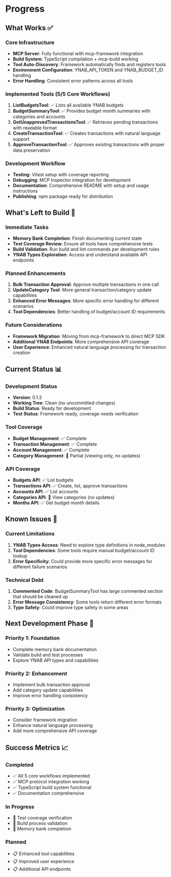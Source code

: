 # Progress

## What Works ✅

### Core Infrastructure
- **MCP Server**: Fully functional with mcp-framework integration
- **Build System**: TypeScript compilation + mcp-build working
- **Tool Auto-Discovery**: Framework automatically finds and registers tools
- **Environment Configuration**: YNAB_API_TOKEN and YNAB_BUDGET_ID handling
- **Error Handling**: Consistent error patterns across all tools

### Implemented Tools (5/5 Core Workflows)
1. **ListBudgetsTool**: ✅ Lists all available YNAB budgets
2. **BudgetSummaryTool**: ✅ Provides budget month summaries with categories and accounts
3. **GetUnapprovedTransactionsTool**: ✅ Retrieves pending transactions with readable format
4. **CreateTransactionTool**: ✅ Creates transactions with natural language support
5. **ApproveTransactionTool**: ✅ Approves existing transactions with proper data preservation

### Development Workflow
- **Testing**: Vitest setup with coverage reporting
- **Debugging**: MCP Inspector integration for development
- **Documentation**: Comprehensive README with setup and usage instructions
- **Publishing**: npm package ready for distribution

## What's Left to Build 🔄

### Immediate Tasks
- **Memory Bank Completion**: Finish documenting current state
- **Test Coverage Review**: Ensure all tools have comprehensive tests
- **Build Validation**: Run build and lint commands per development rules
- **YNAB Types Exploration**: Access and understand available API endpoints

### Planned Enhancements
1. **Bulk Transaction Approval**: Approve multiple transactions in one call
2. **UpdateCategory Tool**: More general transaction/category update capabilities
3. **Enhanced Error Messages**: More specific error handling for different scenarios
4. **Tool Dependencies**: Better handling of budget/account ID requirements

### Future Considerations
- **Framework Migration**: Moving from mcp-framework to direct MCP SDK
- **Additional YNAB Endpoints**: More comprehensive API coverage
- **User Experience**: Enhanced natural language processing for transaction creation

## Current Status 📊

### Development Status
- **Version**: 0.1.2
- **Working Tree**: Clean (no uncommitted changes)
- **Build Status**: Ready for development
- **Test Status**: Framework ready, coverage needs verification

### Tool Coverage
- **Budget Management**: ✅ Complete
- **Transaction Management**: ✅ Complete
- **Account Management**: ✅ Complete
- **Category Management**: 🔄 Partial (viewing only, no updates)

### API Coverage
- **Budgets API**: ✅ List budgets
- **Transactions API**: ✅ Create, list, approve transactions
- **Accounts API**: ✅ List accounts
- **Categories API**: 🔄 View categories (no updates)
- **Months API**: ✅ Get budget month details

## Known Issues 🐛

### Current Limitations
1. **YNAB Types Access**: Need to explore type definitions in node_modules
2. **Tool Dependencies**: Some tools require manual budget/account ID lookup
3. **Error Specificity**: Could provide more specific error messages for different failure scenarios

### Technical Debt
1. **Commented Code**: BudgetSummaryTool has large commented section that should be cleaned up
2. **Error Message Consistency**: Some tools return different error formats
3. **Type Safety**: Could improve type safety in some areas

## Next Development Phase 🚀

### Priority 1: Foundation
- Complete memory bank documentation
- Validate build and test processes
- Explore YNAB API types and capabilities

### Priority 2: Enhancement
- Implement bulk transaction approval
- Add category update capabilities
- Improve error handling consistency

### Priority 3: Optimization
- Consider framework migration
- Enhance natural language processing
- Add more comprehensive API coverage

## Success Metrics 📈

### Completed
- ✅ All 5 core workflows implemented
- ✅ MCP protocol integration working
- ✅ TypeScript build system functional
- ✅ Documentation comprehensive

### In Progress
- 🔄 Test coverage verification
- 🔄 Build process validation
- 🔄 Memory bank completion

### Planned
- 📋 Enhanced tool capabilities
- 📋 Improved user experience
- 📋 Additional API endpoints
